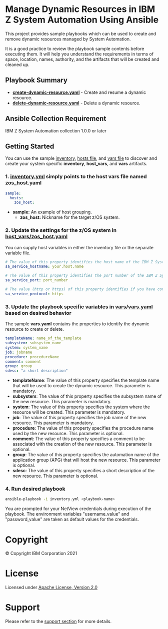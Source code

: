 # Manage Dynamic Resources in IBM Z System Automation Using Ansible

This project provides sample playbooks which can be used to create and remove dynamic resources managed by System Automation.

It is a good practice to review the playbook sample contents before executing
them. It will help you understand the requirements in terms of space, location,
names, authority, and the artifacts that will be created and cleaned up.

## Playbook Summary

- [**create-dynamic-resource.yaml**](create-dynamic-resource.yaml) - Create and resume a dynamic resource.
- [**delete-dynamic-resource.yaml**](delete-dynamic-resource.yaml) - Delete a dynamic resource.

## Ansible Collection Requirement

   IBM Z System Automation collection 1.0.0 or later

## Getting Started

You can use the sample [inventory](inventory.yaml), [hosts file](host_vars/zos_host.yaml), and [vars file](vars/vars.yaml)
to discover and create your system specific **inventory**, **host_vars**, and **vars** artifacts.

### 1. [inventory.yml](inventory.yml) simply points to the host vars file named zos_host.yaml

```yaml
sample:
  hosts:
    zos_host:
```

* **sample:** An example of host grouping.
  * **zos_host:** Nickname for the target z/OS system.


### 2. Update the settings for the z/OS system in [host_vars/zos_host.yaml](host_vars/zos_host.yaml)

You can supply host variables in either the inventory file or the separate variable file.

```yaml
# The value of this property identifies the host name of the IBM Z System Automation Operations REST server.
sa_service_hostname: your.host.name

# The value of this property identifies the port number of the IBM Z System Automation Operations REST server.
sa_service_port: port_number

# The value (http or https) of this property identifies if you have configured your IBM Z System Automation Operations REST server to use SSL.
sa_service_protocol: https
```

### 3. Update the playbook specific variables in [vars/vars.yaml](vars/vars.yaml) based on desired behavior

The sample **vars.yaml** contains the properties to identify the dynamic resource to create or delete.

```yaml
templateName: name_of_the_template
subsystem: subsystem_name
system: system_name
job: jobname
procedure: procedureName
comment: comment
group: group
sdesc: "a short description"
```

* **templateName**: The value of this property specifies the template name that will be used to create the dynamic resource. This parameter is mandatory.
* **subsystem**: The value of this property specifies the subsystem name of the new resource. This parameter is mandatory.
* **system**: The value of this property specifies the system where the resource will be created. This parameter is mandatory.
* **job**: The value of this property specifies the job name of the new resource. This parameter is mandatory.
* **procedure**: The value of this property specifies the procedure name used by the new resource. This parameter is optional.
* **comment**: The value of this property specifies a comment to be associated with the creation of the new resource. This parameter is optional.
* **group**: The value of this property specifies the automation name of the application group (APG) that will host the new resource. This parameter is optional.
* **sdesc**: The value of this property specifies a short description of the new resource. This parameter is optional.

### 4. Run desired playbook

```bash
ansible-playbook -i inventory.yml <playbook-name>
```

You are prompted for your NetView credentials during execution of the playbook. The environment variables "username_value"
and "password_value" are taken as default values for the credentials.

# Copyright

© Copyright IBM Corporation 2021

# License

Licensed under [Apache License,
Version 2.0](https://opensource.org/licenses/Apache-2.0)

# Support

Please refer to the [support section](../../../README.md#support) for more
details.







